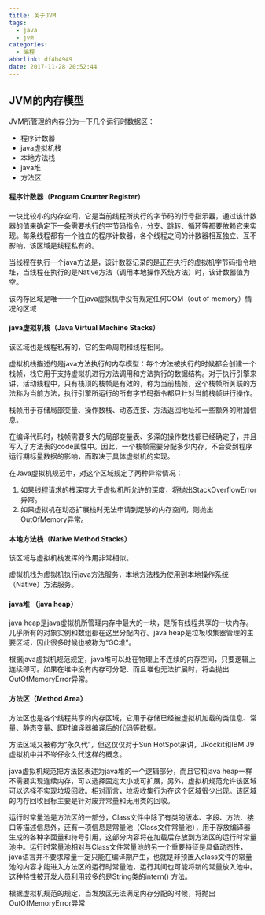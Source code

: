 ```yaml
---
title: 关于JVM
tags:
  - java
  - jvm
categories:
  - 编程
abbrlink: df4b4949
date: 2017-11-28 20:52:44
---
```


## JVM的内存模型

JVM所管理的内存分为一下几个运行时数据区：

- 程序计数器
- java虚拟机栈
- 本地方法栈
- java堆
- 方法区

#### 程序计数器（Program Counter Register）

一块比较小的内存空间，它是当前线程所执行的字节码的行号指示器，通过该计数器的值来确定下一条需要执行的字节码指令，分支、跳转、循环等都要依赖它来实现。每条线程都有一个独立的程序计数器，各个线程之间的计数器相互独立、互不影响，该区域是线程私有的。

当线程在执行一个java方法是，该计数器记录的是正在执行的虚拟机字节码指令地址，当线程在执行的是Native方法（调用本地操作系统方法）时，该计数器值为空。

该内存区域是唯一一个在java虚拟机中没有规定任何OOM（out of memory）情况的区域

#### java虚拟机栈（Java Virtual Machine Stacks）

该区域也是线程私有的，它的生命周期和线程相同。

虚拟机栈描述的是java方法执行的内存模型：每个方法被执行的时候都会创建一个栈帧，栈它用于支持虚拟机进行方法调用和方法执行的数据结构。对于执行引擎来讲，活动线程中，只有栈顶的栈帧是有效的，称为当前栈帧，这个栈帧所关联的方法称为当前方法，执行引擎所运行的所有字节码指令都只针对当前栈帧进行操作。

栈帧用于存储局部变量、操作数栈、动态连接、方法返回地址和一些额外的附加信息。

在编译代码时，栈帧需要多大的局部变量表、多深的操作数栈都已经确定了，并且写入了方法表的code属性中。因此，一个栈帧需要分配多少内存，不会受到程序运行期标量数据的影响，而取决于具体虚拟机的实现。

在Java虚拟机规范中，对这个区域规定了两种异常情况：

1. 如果线程请求的栈深度大于虚拟机所允许的深度，将抛出StackOverflowError异常。
2. 如果虚拟机在动态扩展栈时无法申请到足够的内存空间，则抛出OutOfMemory异常。

#### 本地方法栈（Native Method Stacks）

该区域与虚拟机栈发挥的作用非常相似。

虚拟机栈为虚拟机执行java方法服务，本地方法栈为使用到本地操作系统（Native）方法服务。

#### java堆 （java heap）

java heap是java虚拟机所管理内存中最大的一块，是所有线程共享的一块内存。几乎所有的对象实例和数组都在这里分配内存。java heap是垃圾收集器管理的主要区域，因此很多时候也被称为“GC堆”。

根据java虚拟机规范规定，java堆可以处在物理上不连续的内存空间，只要逻辑上连续即可。如果在堆中没有内存可分配、而且堆也无法扩展时，将会抛出OutOfMemeryError异常。

#### 方法区（Method Area）

方法区也是各个线程共享的内存区域，它用于存储已经被虚拟机加载的类信息、常量、静态变量、即时编译器编译后的代码等数据。

方法区域又被称为“永久代”，但这仅仅对于Sun HotSpot来讲，JRockit和IBM J9虚拟机中并不岑仔永久代这样的概念。

java虚拟机规范把方法区表述为java堆的一个逻辑部分，而且它和java heap一样不需要实现连续内存，可以选择固定大小或可扩展，另外，虚拟机规范允许该区域可以选择不实现垃圾回收。相对而言，垃圾收集行为在这个区域很少出现。该区域的内存回收目标主要是针对废弃常量和无用类的回收。

运行时常量池是方法区的一部分，Class文件中除了有类的版本、字段、方法、接口等描述信息外，还有一项信息是常量池（Class文件常量池），用于存放编译器生成的各种字面量和符号引用，这部分内容将在加载后存放到方法区的运行时常量池中。运行时常量池相对与Class文件常量池的另一个重要特征是具备动态性，java语言并不要求常量一定只能在编译期产生，也就是非预置入class文件的常量池的内容才能进入方法区的运行时常量池，运行其间也可能将新的常量放入池中。这种特性被开发人员利用较多的是String类的intern() 方法。

根据虚拟机规范的规定，当发放区无法满足内存分配的时候，将抛出OutOfMemoryError异常
